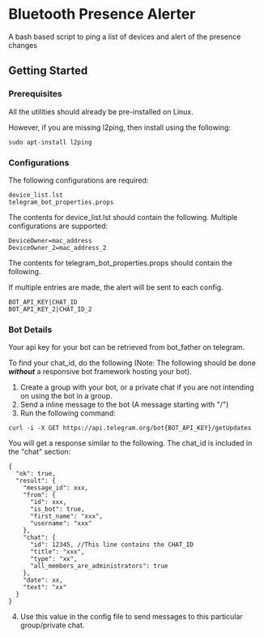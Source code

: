 # Bluetooth Presence Alerter

A bash based script to ping a list of devices and alert of the presence changes

## Getting Started

### Prerequisites

All the utilities should already be pre-installed on Linux.

However, if you are missing l2ping, then install using the following:

```
sudo apt-install l2ping
```

### Configurations

The following configurations are required:

```
device_list.lst
telegram_bot_properties.props
```

The contents for device_list.lst should contain the following. Multiple configurations are supported:

```
DeviceOwner=mac_address
DeviceOwner_2=mac_address_2
```

The contents for telegram_bot_properties.props should contain the following. 

If multiple entries are made, the alert will be sent to each config.

```
BOT_API_KEY|CHAT_ID
BOT_API_KEY_2|CHAT_ID_2
```

### Bot Details

Your api key for your bot can be retrieved from bot_father on telegram.

To find your chat_id, do the following (Note: The following should be done ***without*** a responsive bot framework hosting your bot).
1. Create a group with your bot, or a private chat if you are not intending on using the bot in a group.
2. Send a inline message to the bot (A message starting with "/")
3. Run the following command:
```
curl -i -X GET https://api.telegram.org/bot{BOT_API_KEY}/getUpdates
```
You will get a response similar to the following. The chat_id is included in the "chat" section:
```
{
  "ok": true,
  "result": {
    "message_id": xxx,
    "from": {
      "id": xxx,
      "is_bot": true,
      "first_name": "xxx",
      "username": "xxx"
    },
    "chat": {
      "id": 12345, //This line contains the CHAT_ID
      "title": "xxx",
      "type": "xx",
      "all_members_are_administrators": true
    },
    "date": xx,
    "text": "xx"
  }
}
```
4. Use this value in the config file to send messages to this particular group/private chat.
